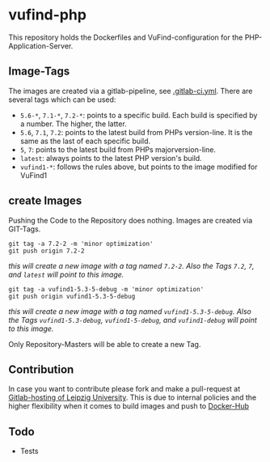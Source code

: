 # vufind-php

This repository holds the Dockerfiles and VuFind-configuration for the PHP-Application-Server.

## Image-Tags

The images are created via a gitlab-pipeline, see [.gitlab-ci.yml]. There are several tags which can be used:

* `5.6-*`, `7.1-*`, `7.2-*`: points to a specific build. Each build is specified by a number. The higher, the latter.
* `5.6`, `7.1`, `7.2`: points to the latest build from PHPs version-line. It is the same as the last of each specific build.
* `5`, `7`: points to the latest build from PHPs majorversion-line.
* `latest`: always points to the latest PHP version's build.
* `vufind1-*`:  follows the rules above, but points to the image modified for VuFind1

## create Images

Pushing the Code to the Repository does nothing. Images are created via GIT-Tags.

```
git tag -a 7.2-2 -m 'minor optimization'
git push origin 7.2-2
```
_this will create a new image with a tag named `7.2-2`. Also the Tags `7.2`, `7`, and `latest` will point to this image._

```
git tag -a vufind1-5.3-5-debug -m 'minor optimization'
git push origin vufind1-5.3-5-debug
```
_this will create a new image with a tag named `vufind1-5.3-5-debug`. Also the Tags `vufind1-5.3-debug`, `vufind1-5-debug`, and `vufind1-debug` will point to this image._

Only Repository-Masters will be able to create a new Tag.
## Contribution

In case you want to contribute please fork and make a pull-request at [Gitlab-hosting of Leipzig University]. This is due to internal policies and the higher flexibility when it comes to build images and push to [Docker-Hub]

## Todo

* Tests

[.gitlab-ci.yml]: https://git.sc.uni-leipzig.de/ubl/bdd_dev/docker/vufind-php/blob/master/.gitlab-ci.yml
[Gitlab-hosting of Leipzig University]: https://git.sc.uni-leipzig.de/ubl/bdd_dev/docker/vufind-php
[Docker-Hub]: https://hub.docker.com/r/ubleipzig/vufind-php/